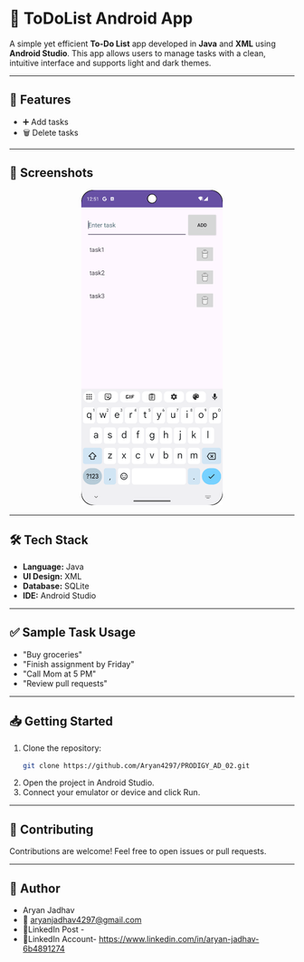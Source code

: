 # 📝 ToDoList Android App

A simple yet efficient **To-Do List** app developed in **Java** and **XML** using **Android Studio**. This app allows users to manage tasks with a clean, intuitive interface and supports light and dark themes.

---

## 🚀 Features

- ➕ Add tasks
- 🗑️ Delete tasks


---

## 📸 Screenshots

<p align="center">
  <img src="screenshot/Screenshot1.png"  width="250"/>
  
</p>

---
## 🛠️ Tech Stack

- **Language:** Java
- **UI Design:** XML
- **Database:** SQLite
- **IDE:** Android Studio

---

## ✅ Sample Task Usage

- "Buy groceries"
- "Finish assignment by Friday"
- "Call Mom at 5 PM"
- "Review pull requests"

---
## 📥 Getting Started

1. Clone the repository:
   ```bash
   git clone https://github.com/Aryan4297/PRODIGY_AD_02.git
2. Open the project in Android Studio.
3. Connect your emulator or device and click Run.
---

## 🤝 Contributing
Contributions are welcome! Feel free to open issues or pull requests.

---
## 👤 Author
- Aryan Jadhav
- 📧 aryanjadhav4297@gmail.com
- 🔗LinkedIn Post -
- 🔗LinkedIn Account- https://www.linkedin.com/in/aryan-jadhav-6b4891274